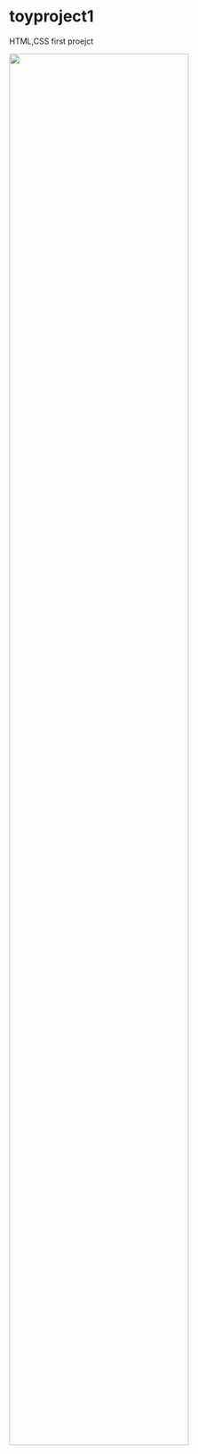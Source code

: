 # toyproject1

HTML,CSS first proejct

<img width="80%" src="https://user-images.githubusercontent.com/94032108/189412744-25d30096-83b2-4d92-a7f0-ad49eeee63c1.png)">
